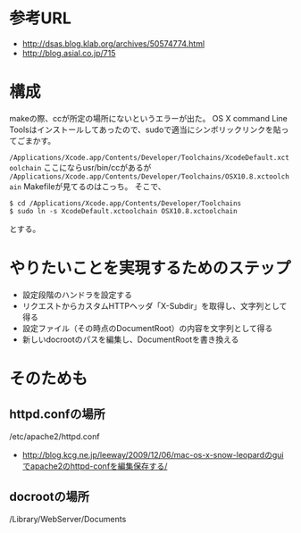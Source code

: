 # 参考URL

- http://dsas.blog.klab.org/archives/50574774.html
- http://blog.asial.co.jp/715

# 構成

makeの際、ccが所定の場所にないというエラーが出た。
OS X command Line Toolsはインストールしてあったので、sudoで適当にシンボリックリンクを貼ってごまかす。

`/Applications/Xcode.app/Contents/Developer/Toolchains/XcodeDefault.xctoolchain`
ここにならusr/bin/ccがあるが
`/Applications/Xcode.app/Contents/Developer/Toolchains/OSX10.8.xctoolchain`
Makefileが見てるのはこっち。
そこで、

    $ cd /Applications/Xcode.app/Contents/Developer/Toolchains
    $ sudo ln -s XcodeDefault.xctoolchain OSX10.8.xctoolchain

とする。


# やりたいことを実現するためのステップ

- 設定段階のハンドラを設定する
- リクエストからカスタムHTTPヘッダ「X-Subdir」を取得し、文字列として得る
- 設定ファイル（その時点のDocumentRoot）の内容を文字列として得る
- 新しいdocrootのパスを編集し、DocumentRootを書き換える


# そのためも

## httpd.confの場所
/etc/apache2/httpd.conf
- http://blog.kcg.ne.jp/leeway/2009/12/06/mac-os-x-snow-leopardのguiでapache2のhttpd-confを編集保存する/

## docrootの場所
/Library/WebServer/Documents


